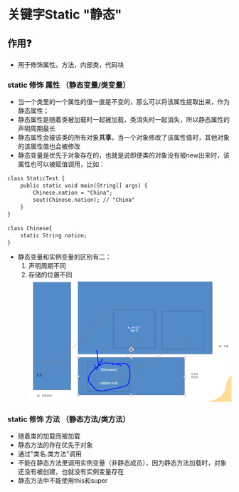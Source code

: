 # 关键字Static "静态"

## 作用❓
- 用于修饰属性，方法，内部类，代码块

### static 修饰 属性 （静态变量/类变量）
- 当一个类里的一个属性的值一直是不变的，那么可以将该属性提取出来，作为静态属性；
- 静态属性是随着类被加载时一起被加载，类消失时一起消失，所以静态属性的声明周期最长
- 静态属性会被该类的所有对象**共享**，当一个对象修改了该属性值时，其他对象的该属性值也会被修改
- 静态变量是优先于对象存在的，也就是说即便类的对象没有被new出来时，该属性也可以被赋值调用，比如：
```
class StaticTest {
    public static void main(String[] args) {
        Chinese.nation = "China";
        sout(Chinese.nation); // "China"
    }
}

class Chinese{
    static String nation;  
}
```
- 静态变量和实例变量的区别有二：
  1. 声明周期不同
  2. 存储的位置不同![img.png](img.png)

### static 修饰 方法 （静态方法/类方法）
- 随着类的加载而被加载
- 静态方法的存在优先于对象
- 通过"类名.类方法"调用
- 不能在静态方法里调用实例变量（非静态成员），因为静态方法加载时，对象还没有被创建，也就没有实例变量存在
- 静态方法中不能使用this和super